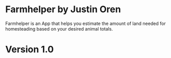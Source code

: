 # Farmhelper by Justin Oren
Farmhelper is an App that helps you estimate the amount of land needed for homesteading based on your desired animal totals.

# Version 1.0